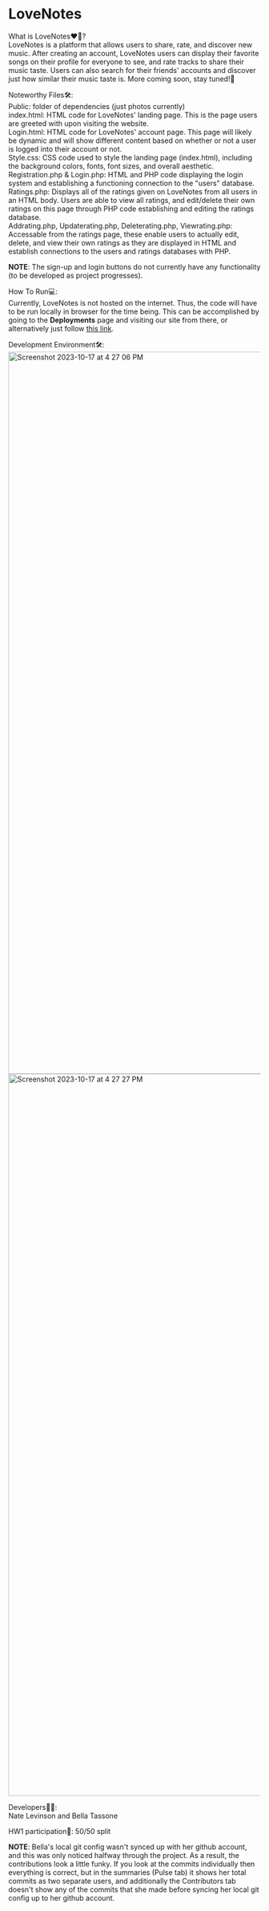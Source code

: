 # LoveNotes

What is LoveNotes❤️🎵?\
LoveNotes is a platform that allows users to share, rate, and discover new music. After creating an account, LoveNotes users can display their favorite songs on their profile for everyone to see, and rate tracks to share their music taste. Users can also search for their friends' accounts and discover just how similar their music taste is. More coming soon, stay tuned!🚀

Noteworthy Files🛠️:\
Public: folder of dependencies (just photos currently)\
index.html: HTML code for LoveNotes' landing page. This is the page users are greeted with upon visiting the website.\
Login.html: HTML code for LoveNotes' account page. This page will likely be dynamic and will show different content based on whether or not a user is logged into their account or not.\
Style.css: CSS code used to style the landing page (index.html), including the background colors, fonts, font sizes, and overall aesthetic.\
Registration.php & Login.php: HTML and PHP code displaying the login system and establishing a functioning connection to the "users" database.\
Ratings.php: Displays all of the ratings given on LoveNotes from all users in an HTML body. Users are able to view all ratings, and edit/delete their own ratings on this page through PHP code establishing and editing the ratings database.\
Addrating.php, Updaterating.php, Deleterating.php, Viewrating.php: Accessable from the ratings page, these enable users to actually edit, delete, and view their own ratings as they are displayed in HTML and establish connections to the users and ratings databases with PHP.


**NOTE**: The sign-up and login buttons do not currently have any functionality (to be developed as project progresses).

How To Run💻:\
Currently, LoveNotes is not hosted on the internet. Thus, the code will have to be run locally in browser for the time being. This can be accomplished by going to the **Deployments** page and visiting our site from there, or alternatively just follow [this link](https://natelevinson10.github.io/COMP333_Project/).

Development Environment🛠️:\
<img width="1440" alt="Screenshot 2023-10-17 at 4 27 06 PM" src="https://github.com/natelevinson10/COMP333_Project/assets/78764811/a990bbb6-5360-4c51-ba5c-0f785a8acdd3">
<img width="1440" alt="Screenshot 2023-10-17 at 4 27 27 PM" src="https://github.com/natelevinson10/COMP333_Project/assets/78764811/f8076e61-9745-4c22-b348-ca620651c06e">


Developers🧑‍🔬:\
Nate Levinson and Bella Tassone

HW1 participation📝: 50/50 split

**NOTE**: Bella's local git config wasn't synced up with her github account, and this was only noticed halfway through the project. As a result, the contributions look a little funky. If you look at the commits individually then everything is correct, but in the summaries (Pulse tab) it shows her total commits as two separate users, and additionally the Contributors tab doesn't show any of the commits that she made before syncing her local git config up to her github account.
